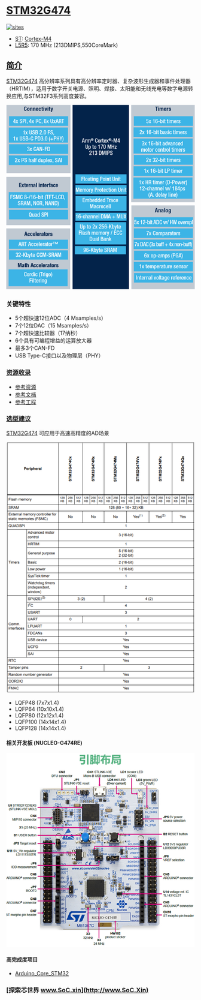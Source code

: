 ﻿# [STM32G474](https://github.com/SoCXin/STM32G474)

[![sites](http://182.61.61.133/link/resources/SoC.png)](http://www.SoC.Xin)

* [ST](https://www.st.com/zh/): [Cortex-M4](https://github.com/SoCXin/Cortex)
* [L5R5](https://github.com/SoCXin/Level): 170 MHz (213DMIPS,550CoreMark)

## [简介](https://github.com/SoCXin/STM32G474/wiki)

[STM32G474](https://github.com/SoCXin/STM32G474) 高分辨率系列具有高分辨率定时器、复杂波形生成器和事件处理器（HRTIM），适用于数字开关电源、照明、焊接、太阳能和无线充电等数字电源转换应用,与STM32F3系列高度兼容。

[![sites](docs/STM32G474.png)](https://www.st.com/content/st_com/zh/products/microcontrollers-microprocessors/stm32-32-bit-arm-cortex-mcus/stm32-mainstream-mcus/stm32g4-series/stm32g4x4.html)

### 关键特性

* 5个超快速12位ADC（4 Msamples/s）
* 7个12位DAC（15 Msamples/s）
* 7个超快速比较器（17纳秒）
* 6个具有可编程增益的运算放大器
* 最多3个CAN-FD
* USB Type-C接口以及物理层（PHY）

### [资源收录](https://github.com/SoCXin)

* [参考资源](src/)
* [参考文档](docs/)
* [参考工程](project/)

### [选型建议](https://github.com/SoCXin)

[STM32G474](https://www.st.com/zh/microcontrollers-microprocessors/stm32f2x7.html) 可应用于高速高精度的AD场景

[![sites](docs/diff.png)](https://www.st.com/content/st_com/zh/products/microcontrollers-microprocessors/stm32-32-bit-arm-cortex-mcus/stm32-mainstream-mcus/stm32g4-series/stm32g4x4.html)

* LQFP48 (7x7x1.4)
* LQFP64 (10x10x1.4)
* LQFP80 (12x12x1.4)
* LQFP100 (14x14x1.4)
* LQFP128 (14x14x1.4)

#### 相关开发板 (NUCLEO-G474RE)

[![sites](docs/B.jpg)](https://detail.tmall.com/item.htm?spm=a230r.1.14.3.22c4235cqh3nCy&id=610087556700&ns=1&abbucket=7)

#### 高完成度项目

* [Arduino_Core_STM32](https://github.com/stm32duino/Arduino_Core_STM32)

### [探索芯世界 www.SoC.xin](http://www.SoC.Xin)

